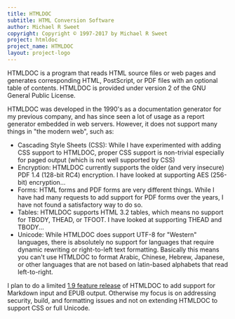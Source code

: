 ```yaml
---
title: HTMLDOC
subtitle: HTML Conversion Software
author: Michael R Sweet
copyright: Copyright © 1997-2017 by Michael R Sweet
project: htmldoc
project_name: HTMLDOC
layout: project-logo
---
```


HTMLDOC is a program that reads HTML source files or web pages and generates
corresponding HTML, PostScript, or PDF files with an optional table of contents.
HTMLDOC is provided under version 2 of the GNU General Public License.

HTMLDOC was developed in the 1990's as a documentation generator for my previous
company, and has since seen a lot of usage as a report generator embedded in web
servers.  However, it does not support many things in "the modern web", such
as:

- Cascading Style Sheets (CSS): While I have experimented with adding CSS
  support to HTMLDOC, proper CSS support is non-trivial especially for paged
  output (which is not well supported by CSS)
- Encryption: HTMLDOC currently supports the older (and very insecure) PDF 1.4
  (128-bit RC4) encryption.  I have looked at supporting AES (256-bit)
  encryption...
- Forms: HTML forms and PDF forms are very different things.  While I have had
  many requests to add support for PDF forms over the years, I have not found a
  satisfactory way to do so.
- Tables: HTMLDOC supports HTML 3.2 tables, which means no support for TBODY,
  THEAD, or TFOOT.  I have looked at supporting THEAD and TBODY...
- Unicode: While HTMLDOC does support UTF-8 for "Western" languages, there is
  absolutely no support for languages that require dynamic rewriting or
  right-to-left text formatting.  Basically this means you can't use HTMLDOC to
  format Arabic, Chinese, Hebrew, Japanese, or other languages that are not
  based on latin-based alphabets that read left-to-right.

I plan to do a limited [1.9 feature release](https://github.com/michaelrsweet/htmldoc/milestone/3)
of HTMLDOC to add support for Markdown input and EPUB output.  Otherwise my
focus is on addressing security, build, and formatting issues and not on
extending HTMLDOC to support CSS or full Unicode.
